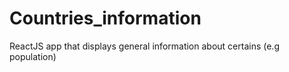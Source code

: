 # Countries_information
 ReactJS app that displays general information about certains (e.g population)
